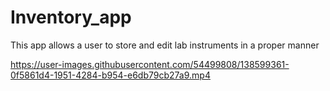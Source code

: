 # Inventory_app
This app allows a user to store and edit lab instruments in a proper manner

https://user-images.githubusercontent.com/54499808/138599361-0f5861d4-1951-4284-b954-e6db79cb27a9.mp4

